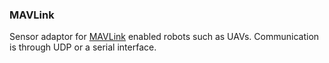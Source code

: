 ### MAVLink

Sensor adaptor for [MAVLink](https://en.wikipedia.org/wiki/MAVLink) enabled robots such as UAVs. Communication is through UDP or a serial interface.
